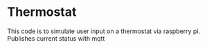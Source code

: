 # Thermostat
This code is to simulate user input on a thermostat via raspberry pi. Publishes current status with mqtt
